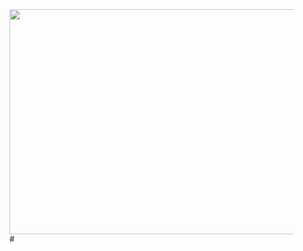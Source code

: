 <img src="https://i.namu.wiki/i/bPeLqzbPPn7gSdKihJmIwxrhJ0gfzRJ-UUare_dk8dl9p4eapvmu_X64iYoN8wcwwkVPzzf27_xVkDeuvz4Ymg.webp" width= "2000" height="400" />
# 



